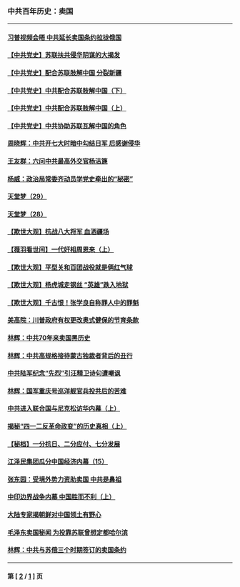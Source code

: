 ### 中共百年历史：卖国
---
#### [习普视频会晤 中共延长卖国条约拉拢俄国](../../pages/nf1176117/n13060971.md?11300430) 
#### [【中共党史】苏联扶共侵华阴谋的大揭发](../../pages/nf1176117/n13056050.md?11300430) 
#### [【中共党史】配合苏联肢解中国 分裂新疆](../../pages/nf1176117/n13040700.md?11300430) 
#### [【中共党史】中共配合苏联肢解中国（下）](../../pages/nf1176117/n13035660.md?11300430) 
#### [【中共党史】中共配合苏联肢解中国（上）](../../pages/nf1176117/n13030262.md?11300430) 
#### [【中共党史】中共协助苏联瓦解中国的角色](../../pages/nf1176117/n13018109.md?11300430) 
#### [周晓辉：中共开七大时暗中勾结日军 后感谢侵华](../../pages/nf1176117/n12921960.md?11300430) 
#### [王友群：六问中共最高外交官杨洁篪](../../pages/nf1176117/n12836495.md?11300430) 
#### [杨威：政治局常委齐动员学党史牵出的“秘密”](../../pages/nf1176117/n12764642.md?11300430) 
#### [天堂梦（29）](../../pages/nf1176117/n12408465.md?11300430) 
#### [天堂梦（28）](../../pages/nf1176117/n12408309.md?11300430) 
#### [【欺世大观】抗战八大将军 血洒疆场](../../pages/nf1176117/n12357044.md?11300430) 
#### [【薇羽看世间】一代奸相周恩来（上）](../../pages/nf1176117/n12401109.md?11300430) 
#### [【欺世大观】平型关和百团战役就是俩红气球](../../pages/nf1176117/n12359157.md?11300430) 
#### [【欺世大观】杨虎城走钢丝 “英雄”跌入地狱](../../pages/nf1176117/n12358840.md?11300430) 
#### [【欺世大观】千古恨！张学良自称罪人中的罪魁](../../pages/nf1176117/n12358629.md?11300430) 
#### [美高院：川普政府有权更改奥式健保的节育条款](../../pages/nf1176117/n12242171.md?11300430) 
#### [林辉：中共70年来卖国黑历史](../../pages/nf1176117/n11552181.md?11300430) 
#### [林辉：中共高规格接待蒙古独裁者背后的丑行](../../pages/nf1176117/n11225005.md?11300430) 
#### [中共陆军纪念“先烈”引汪精卫诗句遭嘲讽](../../pages/nf1176117/n11153345.md?11300430) 
#### [林辉：国军重庆号巡洋舰官兵投共后的苦难](../../pages/nf1176117/n10997801.md?11300430) 
#### [中共进入联合国与尼克松访华内幕（上）](../../pages/nf1176117/n10138788.md?11300430) 
#### [揭秘“四一二反革命政变”的历史真相（上）](../../pages/nf1176117/n9996650.md?11300430) 
#### [【秘档】一分抗日、二分应付、七分发展](../../pages/nf1176117/n9331484.md?11300430) 
#### [江泽民集团瓜分中国经济内幕（15）](../../pages/nf1176117/n9268584.md?11300430) 
#### [张东园：受境外势力资助卖国 中共是鼻祖](../../pages/nf1176117/n9272480.md?11300430) 
#### [中印边界战争内幕 中国胜而不利（上）](../../pages/nf1176117/n9252458.md?11300430) 
#### [大陆专家揭朝鲜对中国领土有野心](../../pages/nf1176117/n9074056.md?11300430) 
#### [毛泽东卖国秘闻 为投靠苏联曾想定都哈尔滨](../../pages/nf1176117/n9058631.md?11300430) 
#### [林辉：中共与苏俄三个时期签订的卖国条约](../../pages/nf1176117/n9036062.md?11300430) 

---
#### 第 [ [2](./2.md?11300430) / [1](./1.md?11300430) ] 页

